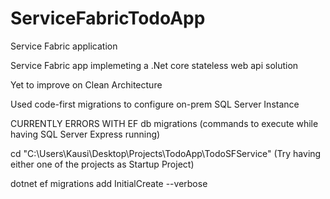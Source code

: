 # ServiceFabricTodoApp
Service Fabric application 



Service Fabric app implemeting a .Net core stateless web api solution


Yet to improve on Clean Architecture


Used code-first migrations to configure on-prem SQL Server Instance


CURRENTLY ERRORS WITH EF db migrations (commands to execute while having SQL Server Express running)


cd "C:\Users\Kausi\Desktop\Projects\TodoApp\TodoSFService" (Try having either one of the projects as Startup Project)


dotnet ef migrations add InitialCreate --verbose
